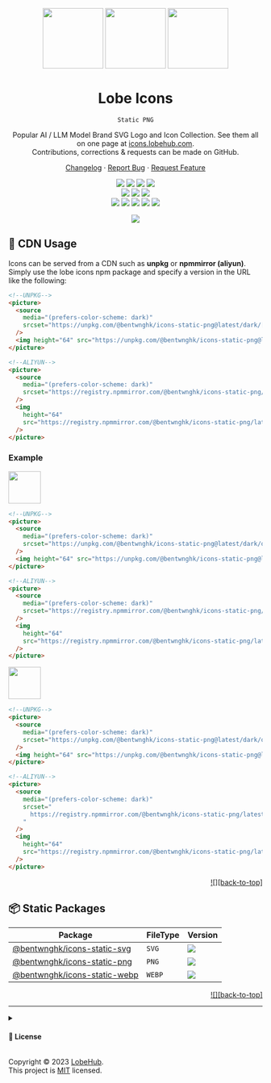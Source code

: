 <a name="readme-top"></a>

<div align="center">

<img height="120" src="https://registry.npmmirror.com/@lobehub/assets-logo/1.0.0/files/assets/logo-3d.webp">
<img height="120" src="https://gw.alipayobjects.com/zos/kitchen/qJ3l3EPsdW/split.png">
<img height="120" src="https://registry.npmmirror.com/@lobehub/fluent-emoji-3d/1.1.0/files/assets/1f968.webp">

# Lobe Icons

`Static PNG`

Popular AI / LLM Model Brand SVG Logo and Icon Collection. See them all on one page at [icons.lobehub.com](https://icons.lobehub.com/).<br/>
Contributions, corrections & requests can be made on GitHub.

[Changelog](./CHANGELOG.md) · [Report Bug][github-issues-link] · [Request Feature][github-issues-link]

<!-- SHIELD GROUP -->

[![][npm-release-shield]][npm-release-link]
[![][vercel-shield]][vercel-link]
[![][discord-shield]][discord-link]
[![][npm-downloads-shield]][npm-downloads-link]<br/>
[![][github-releasedate-shield]][github-releasedate-link]
[![][github-action-test-shield]][github-action-test-link]
[![][github-action-release-shield]][github-action-release-link]<br/>
[![][github-contributors-shield]][github-contributors-link]
[![][github-forks-shield]][github-forks-link]
[![][github-stars-shield]][github-stars-link]
[![][github-issues-shield]][github-issues-link]
[![][github-license-shield]][github-license-link]

![](https://github.com/lobehub/lobe-icons/assets/17870709/7e2c56d2-d7ea-4cb8-842b-22de162d6486)

</div>

## 🤯 CDN Usage

Icons can be served from a CDN such as **unpkg** or **npmmirror (aliyun)**. Simply use the lobe icons npm package and specify a version in the URL like the following:

```html
<!--UNPKG-->
<picture>
  <source
    media="(prefers-color-scheme: dark)"
    srcset="https://unpkg.com/@bentwnghk/icons-static-png@latest/dark/[ICON SLUG].png"
  />
  <img height="64" src="https://unpkg.com/@bentwnghk/icons-static-png@latest/light/[ICON SLUG].png" />
</picture>

<!--ALIYUN-->
<picture>
  <source
    media="(prefers-color-scheme: dark)"
    srcset="https://registry.npmmirror.com/@bentwnghk/icons-static-png/latest/files/dark/[ICON SLUG].png"
  />
  <img
    height="64"
    src="https://registry.npmmirror.com/@bentwnghk/icons-static-png/latest/files/light/[ICON SLUG].png"
  />
</picture>
```

### Example

<picture>
  <source media="(prefers-color-scheme: dark)" srcset="https://registry.npmmirror.com/@bentwnghk/icons-static-png/latest/files/dark/openai.png">
  <img height="64" src="https://registry.npmmirror.com/@bentwnghk/icons-static-png/latest/files/light/openai.png">
</picture>

```html
<!--UNPKG-->
<picture>
  <source
    media="(prefers-color-scheme: dark)"
    srcset="https://unpkg.com/@bentwnghk/icons-static-png@latest/dark/open-ai.png"
  />
  <img height="64" src="https://unpkg.com/@bentwnghk/icons-static-png@latest/light/openai.png" />
</picture>

<!--ALIYUN-->
<picture>
  <source
    media="(prefers-color-scheme: dark)"
    srcset="https://registry.npmmirror.com/@bentwnghk/icons-static-png/latest/files/dark/openai.png"
  />
  <img
    height="64"
    src="https://registry.npmmirror.com/@bentwnghk/icons-static-png/latest/files/light/openai.png"
  />
</picture>
```

<picture>
  <source media="(prefers-color-scheme: dark)" srcset="https://registry.npmmirror.com/@bentwnghk/icons-static-png/latest/files/dark/open-ai-text.png">
  <img height="64" src="https://registry.npmmirror.com/@bentwnghk/icons-static-png/latest/files/light/open-ai-text.png">
</picture>

```html
<!--UNPKG-->
<picture>
  <source
    media="(prefers-color-scheme: dark)"
    srcset="https://unpkg.com/@bentwnghk/icons-static-png@latest/dark/openai-text.png"
  />
  <img height="64" src="https://unpkg.com/@bentwnghk/icons-static-png@latest/light/openai-text.png" />
</picture>

<!--ALIYUN-->
<picture>
  <source
    media="(prefers-color-scheme: dark)"
    srcset="
      https://registry.npmmirror.com/@bentwnghk/icons-static-png/latest/files/dark/openai-text.png
    "
  />
  <img
    height="64"
    src="https://registry.npmmirror.com/@bentwnghk/icons-static-png/latest/files/light/openai-text.png"
  />
</picture>
```

<div align="right">

[!\[\]\[back-to-top\]](#readme-top)

</div>

## 📦 Static Packages

| Package                                                                                | FileType | Version                                                                                                                                                                                           |
| -------------------------------------------------------------------------------------- | -------- | ------------------------------------------------------------------------------------------------------------------------------------------------------------------------------------------------- |
| [@bentwnghk/icons-static-svg](https://www.npmjs.com/package/@bentwnghk/icons-static-svg)   | `SVG`    | [![](https://img.shields.io/npm/v/@bentwnghk/icons-static-svg?color=369eff&labelColor=black&logo=npm&logoColor=white&style=flat-square)](https://www.npmjs.com/package/@bentwnghk/icons-static-svg)   |
| [@bentwnghk/icons-static-png](https://www.npmjs.com/package/@bentwnghk/icons-static-png)   | `PNG`    | [![](https://img.shields.io/npm/v/@bentwnghk/icons-static-png?color=369eff&labelColor=black&logo=npm&logoColor=white&style=flat-square)](https://www.npmjs.com/package/@bentwnghk/icons-static-png)   |
| [@bentwnghk/icons-static-webp](https://www.npmjs.com/package/@bentwnghk/icons-static-webp) | `WEBP`   | [![](https://img.shields.io/npm/v/@bentwnghk/icons-static-webp?color=369eff&labelColor=black&logo=npm&logoColor=white&style=flat-square)](https://www.npmjs.com/package/@bentwnghk/icons-static-webp) |

<div align="right">

[!\[\]\[back-to-top\]](#readme-top)

</div>

---

<details><summary><h4>📝 License</h4></summary>

[![][fossa-license-shield]][fossa-license-link]

</details>

Copyright © 2023 [LobeHub][profile-link]. <br />
This project is [MIT](./LICENSE) licensed.

<!-- LINK GROUP -->

[discord-link]: https://discord.gg/AYFPHvv2jT
[discord-shield]: https://img.shields.io/discord/1127171173982154893?color=5865F2&label=discord&labelColor=black&logo=discord&logoColor=white&style=flat-square
[fossa-license-link]: https://app.fossa.com/projects/git%2Bgithub.com%2Flobehub%2Flobe-icons
[fossa-license-shield]: https://app.fossa.com/api/projects/git%2Bgithub.com%2Flobehub%2Flobe-icons.png?type=large
[github-action-release-link]: https://github.com/actions/workflows/lobehub/lobe-icons/release.yml
[github-action-release-shield]: https://img.shields.io/github/actions/workflow/status/lobehub/lobe-icons/release.yml?label=release&labelColor=black&logo=githubactions&logoColor=white&style=flat-square
[github-action-test-link]: https://github.com/actions/workflows/lobehub/lobe-icons/test.yml
[github-action-test-shield]: https://img.shields.io/github/actions/workflow/status/lobehub/lobe-icons/test.yml?label=test&labelColor=black&logo=githubactions&logoColor=white&style=flat-square
[github-contributors-link]: https://github.com/lobehub/lobe-icons/graphs/contributors
[github-contributors-shield]: https://img.shields.io/github/contributors/lobehub/lobe-icons?color=c4f042&labelColor=black&style=flat-square
[github-forks-link]: https://github.com/lobehub/lobe-icons/network/members
[github-forks-shield]: https://img.shields.io/github/forks/lobehub/lobe-icons?color=8ae8ff&labelColor=black&style=flat-square
[github-issues-link]: https://github.com/lobehub/lobe-icons/issues
[github-issues-shield]: https://img.shields.io/github/issues/lobehub/lobe-icons?color=ff80eb&labelColor=black&style=flat-square
[github-license-link]: https://github.com/lobehub/lobe-icons/blob/master/LICENSE
[github-license-shield]: https://img.shields.io/github/license/lobehub/lobe-icons?color=white&labelColor=black&style=flat-square
[github-releasedate-link]: https://github.com/lobehub/lobe-icons/releases
[github-releasedate-shield]: https://img.shields.io/github/release-date/lobehub/lobe-icons?labelColor=black&style=flat-square
[github-stars-link]: https://github.com/lobehub/lobe-icons/network/stargazers
[github-stars-shield]: https://img.shields.io/github/stars/lobehub/lobe-icons?color=ffcb47&labelColor=black&style=flat-square
[npm-downloads-link]: https://www.npmjs.com/package/@bentwnghk/icons-static-png
[npm-downloads-shield]: https://img.shields.io/npm/dt/@bentwnghk/icons-static-png?labelColor=black&style=flat-square
[npm-release-link]: https://www.npmjs.com/package/@bentwnghk/icons-static-png
[npm-release-shield]: https://img.shields.io/npm/v/@bentwnghk/icons-static-png?color=369eff&labelColor=black&logo=npm&logoColor=white&style=flat-square
[profile-link]: https://github.com/lobehub
[vercel-link]: https://icons.lobehub.com
[vercel-shield]: https://img.shields.io/website?down_message=offline&label=vercel&labelColor=black&logo=vercel&style=flat-square&up_message=online&url=https%3A%2F%2Fui.lobehub.com
